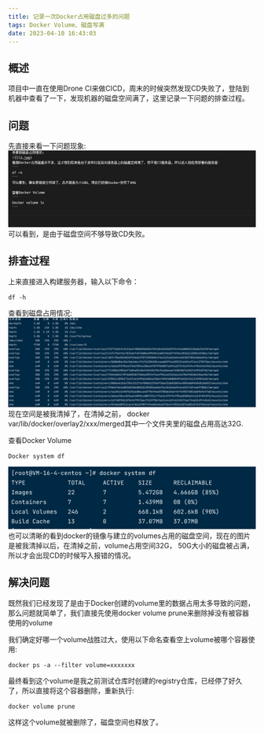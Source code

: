 ```yaml
---
title: 记录一次Docker占用磁盘过多的问题
tags: Docker Volume、磁盘写满
date: 2023-04-10 16:43:03
---
```


## 概述
项目中一直在使用Drone CI来做CICD，周末的时候突然发现CD失败了，登陆到机器中查看了一下，发现机器的磁盘空间满了，这里记录一下问题的排查过程。
## 问题
先直接来看一下问题现象:
![](/images/16811085842008.jpg)
可以看到，是由于磁盘空间不够导致CD失败。
## 排查过程
上来直接进入构建服务器，输入以下命令：
```
df -h
```
查看到磁盘占用情况:
![](/images/16811088150686.jpg)
现在空间是被我清掉了，在清掉之前， docker var/lib/docker/overlay2/xxx/merged其中一个文件夹里的磁盘占用高达32G.

查看Docker Volume
```
Docker system df
```
![](/images/16811089305443.jpg)
也可以清晰的看到docker的镜像与建立的volumes占用的磁盘空间，现在的图片是被我清掉以后，在清掉之前，volume占用空间32G， 50G大小的磁盘被占满，所以才会出现CD的时候写入报错的情况。

## 解决问题
既然我们已经发现了是由于Docker创建的volume里的数据占用太多导致的问题，那么问题就简单了，我们直接先使用docker volume prune来删除掉没有被容器使用的volume

我们确定好哪一个volume战胜过大，使用以下命名查看空上volume被哪个容器使用:
```
docker ps -a --filter volume=xxxxxxx
```
最终看到这个volume是我之前测试仓库时创建的registry仓库，已经停了好久了，所以直接将这个容器删除，重新执行:
```
docker volume prune
```
这样这个volume就被删除了，磁盘空间也释放了。

